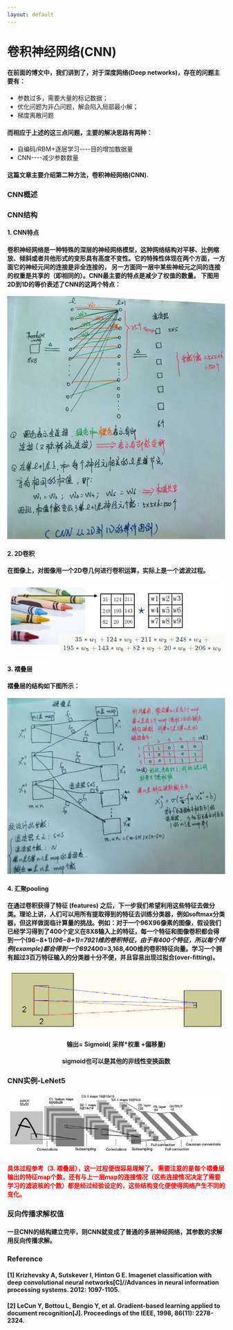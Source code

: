 ```yaml
---
layout: default
---
```

# **卷积神经网络(CNN)**

#### 在前面的博文中，我们讲到了，对于深度网络(Deep networks)，存在的问题主要有：
- 参数过多，需要大量的标记数据；
- 优化问题为非凸问题，解会陷入局部最小解；
- 梯度离散问题    

#### 而相应于上述的这三点问题，主要的解决思路有两种：

- 自编码/RBM+逐层学习----目的增加数据量
- CNN----减少参数数量

#### 这篇文章主要介绍第二种方法，卷积神经网络(CNN). 
   
### **CNN概述** 
   
### **CNN结构**

#### 1. CNN特点 
  
#### 卷积神经网络是一种特殊的深层的神经网络模型，这种网络结构对平移、比例缩放、倾斜或者共他形式的变形具有高度不变性。它的特殊性体现在两个方面，一方面它的神经元间的连接是非全连接的， 另一方面同一层中某些神经元之间的连接的权重是共享的（即相同的）。CNN最主要的特点是减少了权值的数量。 下图用2D到1D的等价表述了CNN的这两个特点：
![Alt text](../images/CNN-1.jpg) 
   
#### 2. 2D卷积 
   
#### 在图像上，对图像用一个2D卷几何进行卷积运算，实际上是一个滤波过程。 
![Alt text](../images/CNN-2.jpg)  
 
#### 3. 褶叠层  
  
#### 褶叠层的结构如下图所示：   
![Alt text](..//images/CNN-3.jpg) 
   
#### 4. 汇聚pooling  
 
#### 在通过卷积获得了特征 (features) 之后，下一步我们希望利用这些特征去做分类。理论上讲，人们可以用所有提取得到的特征去训练分类器，例如softmax分类器，但这样做面临计算量的挑战。例如：对于一个96X96像素的图像，假设我们已经学习得到了400个定义在8X8输入上的特征，每一个特征和图像卷积都会得到一个(96−8+1)*(96−8+1)=7921维的卷积特征，由于有400个特征，所以每个样例(example)都会得到一个892*400=3,168,400维的卷积特征向量。学习一个拥有超过3百万特征输入的分类器十分不便，并且容易出现过拟合(over-fitting)。    
![Alt text](../images/CNN-4.jpg)
    
#### <center>输出= Sigmoid( 采样*权重 +偏移量)</center> 
 
#### <center>sigmoid也可以是其他的非线性变换函数</center> 
  
### **CNN实例-LeNet5**    
![Alt text](../images/CNN-5.jpg) 
   
#### <font color='red'>具体过程参考（3. 褶叠层），这一过程便很容易理解了。 需要注意的是每个褶叠层输出的特征map个数，还有与上一层map的连接情况（这些连接情况决定了需要学习的滤波核的个数）都是经过经验设定的，这些结构变化便使得网络产生不同的变化。</font>  
 
### **反向传播求解权值** 
  
#### 一旦CNN的结构建立完毕，则CNN就变成了普通的多层神经网络，其参数的求解用反向传播求解。 
  


### **Reference**   

#### [1] Krizhevsky A, Sutskever I, Hinton G E. Imagenet classification with deep convolutional neural networks[C]//Advances in neural information processing systems. 2012: 1097-1105.  
 
#### [2] LeCun Y, Bottou L, Bengio Y, et al. Gradient-based learning applied to document recognition[J]. Proceedings of the IEEE, 1998, 86(11): 2278-2324.

